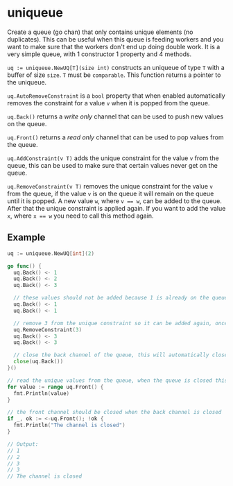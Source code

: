 # uniqueue

Create a queue (go chan) that only contains unique elements (no duplicates). This can be useful when this queue is feeding workers and you want to make sure that the workers don't end up doing double work. It is a very simple queue, with 1 constructor 1 property and 4 methods.

`uq := uniqueue.NewUQ[T](size int)` constructs an uniqueue of type `T` with a buffer of size `size`. `T` must be `comparable`. This function returns a pointer to the uniqueue.

`uq.AutoRemoveConstraint` is a `bool` property that when enabled automatically removes the constraint for a value `v` when it is popped from the queue.

`uq.Back()` returns a _write only_ channel that can be used to push new values on the queue.

`uq.Front()` returns a _read only_ channel that can be used to pop values from the queue.

`uq.AddConstraint(v T)` adds the unique constraint for the value `v` from the queue, this can be used to make sure that certain values never get on the queue.

`uq.RemoveConstraint(v T)` removes the unique constraint for the value `v` from the queue, if the value `v` is on the queue it will remain on the queue until it is popped. A new value `w`, where `v == w`, can be added to the queue. After that the unique constraint is applied again. If you want to add the value `x`, where `x == w` you need to call this method again.

## Example

```go
uq := uniqueue.NewUQ[int](2)

go func() {
  uq.Back() <- 1
  uq.Back() <- 2
  uq.Back() <- 3

  // these values should not be added because 1 is already on the queue
  uq.Back() <- 1
  uq.Back() <- 1

  // remove 3 from the unique constraint so it can be added again, once it's added again the unique constraint applies again
  uq.RemoveConstraint(3)
  uq.Back() <- 3
  uq.Back() <- 3

  // close the back channel of the queue, this will automatically close the front channel
  close(uq.Back())
}()

// read the unique values from the queue, when the queue is closed this loop will terminate
for value := range uq.Front() {
  fmt.Println(value)
}

// the front channel should be closed when the back channel is closed
if _, ok := <-uq.Front(); !ok {
  fmt.Println("The channel is closed")
}

// Output:
// 1
// 2
// 3
// 3
// The channel is closed
```
